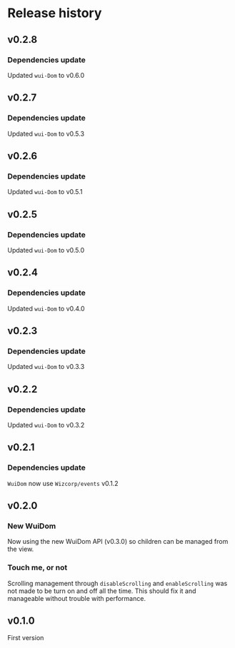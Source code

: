 # Release history

## v0.2.8

### Dependencies update
Updated `wui-Dom` to v0.6.0

## v0.2.7

### Dependencies update
Updated `wui-Dom` to v0.5.3

## v0.2.6

### Dependencies update
Updated `wui-Dom` to v0.5.1

## v0.2.5

### Dependencies update
Updated `wui-Dom` to v0.5.0

## v0.2.4

### Dependencies update
Updated `wui-Dom` to v0.4.0


## v0.2.3

### Dependencies update
Updated `wui-Dom` to v0.3.3


## v0.2.2

### Dependencies update
Updated `wui-Dom` to v0.3.2

## v0.2.1

### Dependencies update
`WuiDom` now use `Wizcorp/events` v0.1.2

## v0.2.0

### New WuiDom

Now using the new WuiDom API (v0.3.0) so children can be managed from the view.

### Touch me, or not

Scrolling management through `disableScrolling` and `enableScrolling` was not made to be turn on and off all the time.
This should fix it and manageable without trouble with performance.

## v0.1.0

First version

